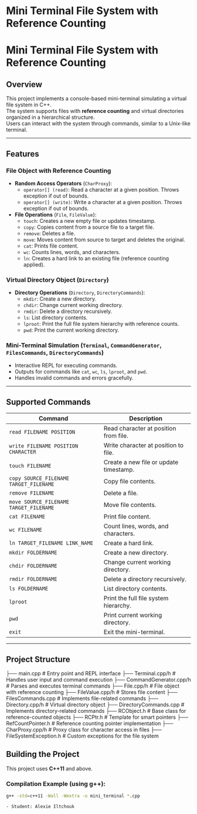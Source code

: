 # Mini Terminal File System with Reference Counting
# Mini Terminal File System with Reference Counting

## Overview
This project implements a console-based mini-terminal simulating a virtual file system in C++.  
The system supports files with **reference counting** and virtual directories organized in a hierarchical structure.  
Users can interact with the system through commands, similar to a Unix-like terminal.

---

## Features

### File Object with Reference Counting
- **Random Access Operators** (`CharProxy`):
  - `operator[] (read)`: Read a character at a given position. Throws exception if out of bounds.
  - `operator[] (write)`: Write a character at a given position. Throws exception if out of bounds.
- **File Operations** (`File`, `FileValue`):
  - `touch`: Creates a new empty file or updates timestamp.
  - `copy`: Copies content from a source file to a target file.
  - `remove`: Deletes a file.
  - `move`: Moves content from source to target and deletes the original.
  - `cat`: Prints file content.
  - `wc`: Counts lines, words, and characters.
  - `ln`: Creates a hard link to an existing file (reference counting applied).

### Virtual Directory Object (`Directory`)
- **Directory Operations** (`Directory`, `DirectoryCommands`):
  - `mkdir`: Create a new directory.
  - `chdir`: Change current working directory.
  - `rmdir`: Delete a directory recursively.
  - `ls`: List directory contents.
  - `lproot`: Print the full file system hierarchy with reference counts.
  - `pwd`: Print the current working directory.

### Mini-Terminal Simulation (`Terminal`, `CommandGenerator`, `FilesCommands`, `DirectoryCommands`)
- Interactive REPL for executing commands.
- Outputs for commands like `cat`, `wc`, `ls`, `lproot`, and `pwd`.
- Handles invalid commands and errors gracefully.

---

## Supported Commands
| Command | Description |
|---------|-------------|
| `read FILENAME POSITION` | Read character at position from file. |
| `write FILENAME POSITION CHARACTER` | Write character at position to file. |
| `touch FILENAME` | Create a new file or update timestamp. |
| `copy SOURCE_FILENAME TARGET_FILENAME` | Copy file contents. |
| `remove FILENAME` | Delete a file. |
| `move SOURCE_FILENAME TARGET_FILENAME` | Move file contents. |
| `cat FILENAME` | Print file content. |
| `wc FILENAME` | Count lines, words, and characters. |
| `ln TARGET_FILENAME LINK_NAME` | Create a hard link. |
| `mkdir FOLDERNAME` | Create a new directory. |
| `chdir FOLDERNAME` | Change current working directory. |
| `rmdir FOLDERNAME` | Delete a directory recursively. |
| `ls FOLDERNAME` | List directory contents. |
| `lproot` | Print the full file system hierarchy. |
| `pwd` | Print current working directory. |
| `exit` | Exit the mini-terminal. |

---

## Project Structure
├── main.cpp # Entry point and REPL interface
├── Terminal.cpp/h # Handles user input and command execution
├── CommandGenerator.cpp/h # Parses and executes terminal commands
├── File.cpp/h # File object with reference counting
├── FileValue.cpp/h # Stores file content
├── FilesCommands.cpp # Implements file-related commands
├── Directory.cpp/h # Virtual directory object
├── DirectoryCommands.cpp # Implements directory-related commands
├── RCObject.h # Base class for reference-counted objects
├── RCPtr.h # Template for smart pointers
├── RefCountPointer.h # Reference counting pointer implementation
├── CharProxy.cpp/h # Proxy class for character access in files
├── FileSystemException.h # Custom exceptions for the file system


## Building the Project
This project uses **C++11** and above.

### Compilation Example (using g++):
```bash
g++ -std=c++11 -Wall -Wextra -o mini_terminal *.cpp

- Student: Alexie Iltchouk